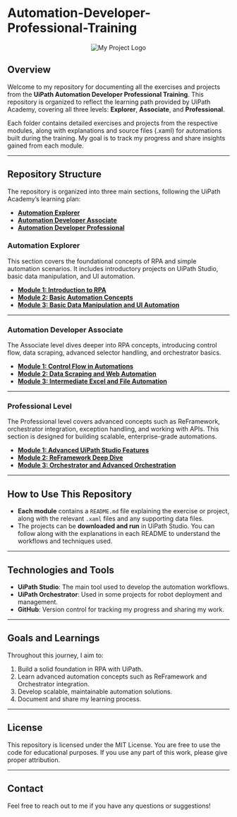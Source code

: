 # Automation-Developer-Professional-Training

<div align="center">
    <img src="https://staticcontent.cdn.contentraven.com/crcloud/thumbnailchannel/15358/1710759472624.png" alt="My Project Logo"/>
</div>

## Overview
Welcome to my repository for documenting all the exercises and projects from the **UiPath Automation Developer Professional Training**. This repository is organized to reflect the learning path provided by UiPath Academy, covering all three levels: **Explorer**, **Associate**, and **Professional**.

Each folder contains detailed exercises and projects from the respective modules, along with explanations and source files (.xaml) for automations built during the training. My goal is to track my progress and share insights gained from each module.

---

## Repository Structure

The repository is organized into three main sections, following the UiPath Academy’s learning plan:
- **[Automation Explorer](./Automation%20Explorer/)**
- **[Automation Developer Associate](./Automation%20Developer%20Associate/)**
- **[Automation Developer Professional](./Automation%20Developer%20Professional/)**

### Automation Explorer
This section covers the foundational concepts of RPA and simple automation scenarios. It includes introductory projects on UiPath Studio, basic data manipulation, and UI automation.

- **[Module 1: Introduction to RPA](./Explorer_Level/Module_1_Intro_RPA/)**
- **[Module 2: Basic Automation Concepts](./Explorer_Level/Module_2_Basic_Automation/)**
- **[Module 3: Basic Data Manipulation and UI Automation](./Explorer_Level/Module_3_Data_Manipulation_UI_Automation/)**


---

### Automation Developer Associate
The Associate level dives deeper into RPA concepts, introducing control flow, data scraping, advanced selector handling, and orchestrator basics.

- **[Module 1: Control Flow in Automations](./Associate_Level/Module_1_Control_Flow/)**
- **[Module 2: Data Scraping and Web Automation](./Associate_Level/Module_2_Data_Scraping_Web_Automation/)**
- **[Module 3: Intermediate Excel and File Automation](./Associate_Level/Module_3_Excel_File_Automation/)**


---

### Professional Level
The Professional level covers advanced concepts such as ReFramework, orchestrator integration, exception handling, and working with APIs. This section is designed for building scalable, enterprise-grade automations.

- **[Module 1: Advanced UiPath Studio Features](./Professional_Level/Module_1_Advanced_Studio_Features/)**
- **[Module 2: ReFramework Deep Dive](./Professional_Level/Module_2_ReFramework_Deep_Dive/)**
- **[Module 3: Orchestrator and Advanced Orchestration](./Professional_Level/Module_3_Orchestrator_Advanced_Orchestration/)**


---

## How to Use This Repository

- **Each module** contains a `README.md` file explaining the exercise or project, along with the relevant `.xaml` files and any supporting data files.
- The projects can be **downloaded and run** in UiPath Studio. You can follow along with the explanations in each README to understand the workflows and techniques used.

---

## Technologies and Tools

- **UiPath Studio**: The main tool used to develop the automation workflows.
- **UiPath Orchestrator**: Used in some projects for robot deployment and management.
- **GitHub**: Version control for tracking my progress and sharing my work.

---

## Goals and Learnings

Throughout this journey, I aim to:
1. Build a solid foundation in RPA with UiPath.
2. Learn advanced automation concepts such as ReFramework and Orchestrator integration.
3. Develop scalable, maintainable automation solutions.
4. Document and share my learning process.

---

## License
This repository is licensed under the MIT License. You are free to use the code for educational purposes. If you use any part of this work, please give proper attribution.

---

## Contact
Feel free to reach out to me if you have any questions or suggestions!
